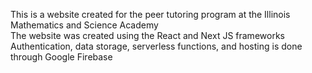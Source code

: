 This is a website created for the peer tutoring program at the Illinois Mathematics and Science Academy \
The website was created using the React and Next JS frameworks \
Authentication, data storage, serverless functions, and hosting is done through Google Firebase 
